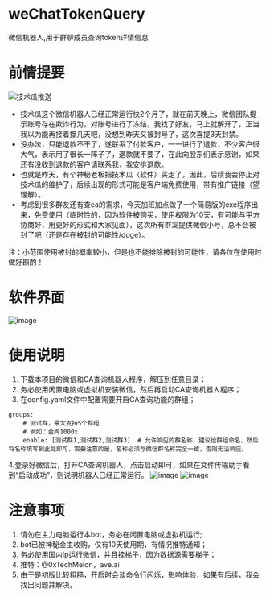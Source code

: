 # weChatTokenQuery
微信机器人,用于群聊成员查询token详情信息

# 前情提要
![技术瓜推送](https://github.com/user-attachments/assets/cd451a26-c3c4-4bea-8309-93ea7843d410)

- 技术瓜这个微信机器人已经正常运行快2个月了，就在前天晚上，微信团队提示账号存在欺诈行为，对账号进行了冻结，我找了好友，马上就解开了，正当我以为能再接着撑几天吧，没想到昨天又被封号了，这次喜提3天封禁。
- 没办法，只能退款不干了，遂联系了付款客户，一一进行了退款，不少客户很大气，表示用了很长一阵子了，退款就不要了，在此向股东们表示感谢，如果还有没收到退款的客户请联系我，我安排退款。
- 也就是昨天，有个神秘老板把技术瓜（软件）买走了，因此，后续我会停止对技术瓜的维护了，后续出现的形式可能是客户端免费使用，带有推广链接（望理解）。
- 考虑到很多群友还有查ca的需求，今天加班加点做了一个简易版的exe程序出来，免费使用（临时性的，因为软件被购买，使用权限为10天，有可能与甲方协商好，用更好的形式和大家见面），这次所有群友提供微信小号，总不会被封了吧（还是存在被封的可能性/doge）。

注：小范围使用被封的概率较小，但是也不能排除被封的可能性，请各位在使用时做好斟酌！

# 软件界面
![image](https://github.com/user-attachments/assets/194bd2ed-bbeb-42b8-a279-0850bcd26475)

# 使用说明
1. 下载本项目的微信和CA查询机器人程序，解压到任意目录；
2. 务必使用闲置电脑或虚拟机安装微信，然后再启动CA查询机器人程序；
3. 在config.yaml文件中配置需要开启CA查询功能的群组；
```
groups:
    # 测试群，最大支持5个群组
    # 例如：金狗1000x
    enable: [测试群1,测试群2,测试群3]  # 允许响应的群名称，建议给群组命名，然后将名称填写到此处即可，需要注意的是，名称必须与微信群名称完全一致，否则无法响应。
```
4.登录好微信后，打开CA查询机器人，点击启动即可，如果在文件传输助手看到“启动成功”，则说明机器人已经正常运行。
![image](https://github.com/user-attachments/assets/5119816d-fd2a-4868-9130-2d8aa19ff157)
![image](https://github.com/user-attachments/assets/ef09b722-1e45-4512-aedf-f483755a3d84)

# 注意事项
1. 请勿在主力电脑运行本bot，务必在闲置电脑或虚拟机运行;
2. bot已被神秘金主收购，仅有10天使用期，有情况推特通知；
3. 务必使用国内ip运行微信，并且挂梯子，因为数据源需要梯子；
4. 推特：@0xTechMelon，ave.ai
5. 由于是初版比较粗糙，开启时会谈命令行闪烁，影响体验，如果有后续，我会找出问题并解决。


